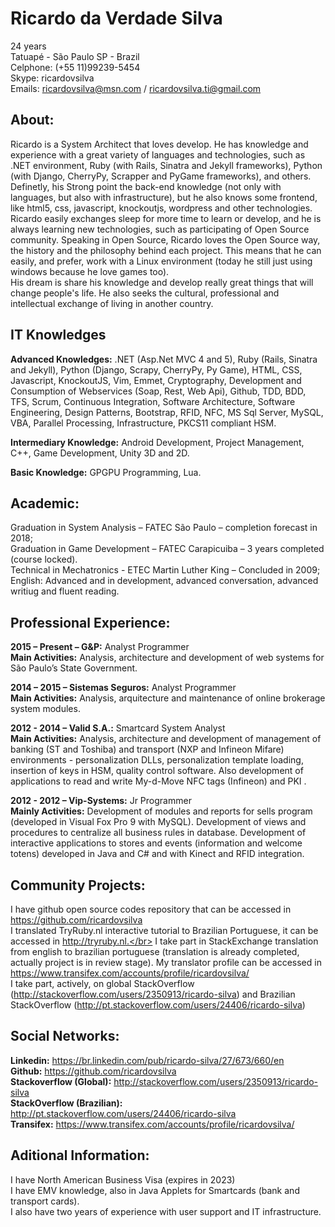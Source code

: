 # Ricardo da Verdade Silva

24 years</br>
Tatuapé - São Paulo SP - Brazil</br>
Celphone: (+55 11)99239-5454</br>
Skype: ricardovsilva</br>
Emails: ricardovsilva@msn.com / ricardovsilva.ti@gmail.com

## About:
Ricardo is a System Architect that loves develop. He has knowledge and experience with a great variety of languages and technologies, such as .NET environment, Ruby (with Rails, Sinatra and Jekyll frameworks), Python (with Django, CherryPy, Scrapper and PyGame frameworks), and others.
Definetly, his Strong point the back-end knowledge (not only with languages, but also with infrastructure), but he also knows some frontend, like html5, css, javascript, knockoutjs, wordpress and other technologies.</br>
Ricardo easily exchanges sleep for more time to learn or develop, and he is always learning new technologies, such as participating of Open Source community. Speaking in Open Source, Ricardo loves the Open Source way, the history and the philosophy behind each project. This means that he can easily, and prefer, work with a Linux environment (today he still just using windows because he love games too).</br>
His dream is share his knowledge and develop really great things that will change people's life. He also seeks the cultural, professional and intellectual exchange of living in another country.

## IT Knowledges

**Advanced Knowledges:** .NET (Asp.Net MVC 4 and 5), Ruby (Rails, Sinatra and Jekyll), Python (Django, Scrapy, CherryPy, Py Game), HTML, CSS, Javascript, KnockoutJS, Vim, Emmet, Cryptography, Development and Consumption of Webservices (Soap, Rest, Web Api), Github, TDD, BDD, TFS, Scrum, Continuous Integration, Software Architecture, Software Engineering, Design Patterns, Bootstrap, RFID, NFC, MS Sql Server, MySQL, VBA, Parallel Processing, Infrastructure, PKCS11 compliant HSM.</br>

**Intermediary Knowledge:** Android Development, Project Management, C++, Game Development, Unity 3D and 2D.</br>

**Basic Knowledge:** GPGPU Programming, Lua.</br>

## Academic:
Graduation in System Analysis – FATEC São Paulo – completion forecast in 2018;</br>
Graduation in Game Development – FATEC Carapicuiba – 3 years completed (course locked).</br>
Technical in Mechatronics - ETEC Martin Luther King – Concluded in 2009;</br>
English: Advanced and in development, advanced conversation, advanced writiug and fluent reading.</br>

## Professional Experience:

**2015 – Present – G&P:** Analyst Programmer </br>
**Main Activities:** Analysis, architecture and development of web systems for São Paulo’s State Government.


**2014 – 2015 – Sistemas Seguros:** Analyst Programmer </br>
**Main Activities:** Analysis, arquitecture and maintenance of online brokerage system modules.


**2012 - 2014 – Valid S.A.:** Smartcard System Analyst </br>
**Main Activities:** Analysis, architecture and development of management of banking (ST and Toshiba) and transport (NXP and Infineon Mifare) environments - personalization DLLs, personalization template loading, insertion of keys in HSM, quality control software. Also development of applications to read and write My-d-Move NFC tags (Infineon) and PKI .


**2012 - 2012 – Vip-Systems:** Jr Programmer </br>
**Mainly Activities:** Development of modules and reports for sells program (developed in Visual Fox Pro 9 with MySQL). Development of views and procedures to centralize all business rules in database. Development of interactive applications to stores and events (information and welcome totens) developed in Java and C# and with Kinect and RFID integration.

## Community Projects:

I have github open source codes repository that can be accessed in https://github.com/ricardovsilva</br>
I translated TryRuby.nl interactive tutorial to Brazilian Portuguese, it can be accessed in http://tryruby.nl.</br>
I take part in StackExchange translation from english to brazilian portuguese (translation is already completed, actually project is in review stage). My translator profile can be accessed in https://www.transifex.com/accounts/profile/ricardovsilva/</br>
I take part, actively, on global StackOverflow (http://stackoverflow.com/users/2350913/ricardo-silva) and Brazilian StackOverflow (http://pt.stackoverflow.com/users/24406/ricardo-silva)</br>

## Social Networks:

**Linkedin:** https://br.linkedin.com/pub/ricardo-silva/27/673/660/en</br>
**Github:** https://github.com/ricardovsilva</br>
**Stackoverflow (Global):** http://stackoverflow.com/users/2350913/ricardo-silva</br>
**StackOverflow (Brazilian):** http://pt.stackoverflow.com/users/24406/ricardo-silva</br>
**Transifex:** https://www.transifex.com/accounts/profile/ricardovsilva/</br>

## Aditional Information:

I have North American Business Visa (expires in 2023)</br>
I have EMV knowledge, also in Java Applets for Smartcards (bank and transport cards).</br>
I also have two years of experience with user support and IT infrastructure.</br>

